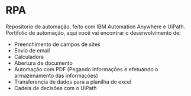 # RPA
Repositorio de automação, feito com IBM Automation Anywhere e UiPath.
</br>
Portifolio de automação, aqui você vai encontrar o desenvolvimento de:
- Preenchimento de campos de sites
- Envio de email
- Calculadora
- Abertura de documento
- Automação com PDF (Pegando informações e efetuando o armazenamento das informações)
- Transferencia de dados para a planilha do excel
- Cadeia de decisões com o UiPath
